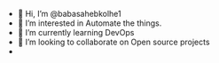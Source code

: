 - 👋 Hi, I’m @babasahebkolhe1
- 👀 I’m interested in Automate the things.
- 🌱 I’m currently learning DevOps
- 💞️ I’m looking to collaborate on Open source projects
- 

<!---
babasahebkolhe1/babasahebkolhe1 is a ✨ special ✨ repository because its `README.md` (this file) appears on your GitHub profile.
You can click the Preview link to take a look at your changes.
--->
